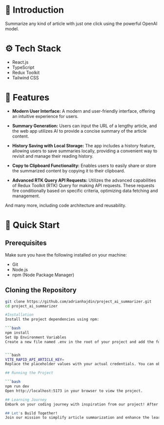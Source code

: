 # 🤖 Introduction

Summarize any kind of article with just one click using the powerful OpenAI model.

# ⚙️ Tech Stack

- React.js
- TypeScript
- Redux Toolkit
- Tailwind CSS

# 🔋 Features

- **Modern User Interface:** A modern and user-friendly interface, offering an intuitive experience for users.
  
- **Summary Generation:** Users can input the URL of a lengthy article, and the web app utilizes AI to provide a concise summary of the article content.
  
- **History Saving with Local Storage:** The app includes a history feature, allowing users to save summaries locally, providing a convenient way to revisit and manage their reading history.
  
- **Copy to Clipboard Functionality:** Enables users to easily share or store the summarized content by copying it to their clipboard.
  
- **Advanced RTK Query API Requests:** Utilizes the advanced capabilities of Redux Toolkit (RTK) Query for making API requests. These requests fire conditionally based on specific criteria, optimizing data fetching and management.

And many more, including code architecture and reusability.

# 🤸 Quick Start

## Prerequisites

Make sure you have the following installed on your machine:

- Git
- Node.js
- npm (Node Package Manager)

## Cloning the Repository

```bash
git clone https://github.com/adrianhajdin/project_ai_summarizer.git
cd project_ai_summarizer

#Installation
Install the project dependencies using npm:

```bash
npm install
Set Up Environment Variables
Create a new file named .env in the root of your project and add the following content:


```bash
VITE_RAPID_API_ARTICLE_KEY=
Replace the placeholder values with your actual credentials. You can obtain these credentials by signing up on the Rapid API website.

## Running the Project

```bash
npm run dev
Open http://localhost:5173 in your browser to view the project.

## Learning Journey
Embark on your coding journey with inspiration from our project! After honing your skills at Coding Dojo, you too can create innovative solutions like ours. Join our thriving community and let's learn and grow together!

## Let's Build Together!
Join our mission to simplify article summarization and enhance the learning experience for everyone. Together, we can revolutionize how we consume information. Let's build something amazing!
